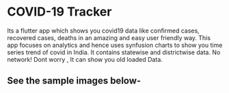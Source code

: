 # COVID-19 Tracker

Its a flutter app which shows you covid19 data like confirmed cases, recovered cases, deaths in an amazing and easy user friendly way.
This app focuses on analytics and hence uses synfusion charts to show you time series trend of covid in India.
It contains statewise and districtwise data.
No network! Dont worry , It can show you old loaded Data.

## See the sample images below-








